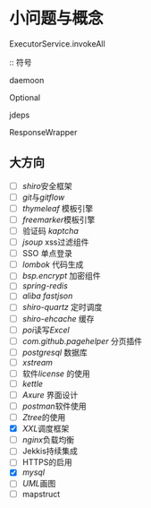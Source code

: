 # 小问题与概念

ExecutorService.invokeAll

:: 符号

daemoon

Optional

jdeps

ResponseWrapper




## 大方向

- [ ] *shiro*安全框架
- [ ] *git*与*gitflow*
- [ ] *thymeleaf* 模板引擎
- [ ] *freemarker*模板引擎
- [ ] 验证码 *kaptcha*
- [ ] *jsoup* xss过滤组件
- [ ] SSO 单点登录
- [ ] *lombok* 代码生成
- [ ] *bsp.encrypt* 加密组件
- [ ] *spring-redis*
- [ ] *aliba fastjson*
- [ ] *shiro-quartz* 定时调度
- [ ] *shiro-ehcache* 缓存
- [ ] *poi*读写*Excel*
- [ ] *com.github.pagehelper* 分页插件
- [ ] *postgresql* 数据库
- [ ] *xstream* 
- [ ] 软件*license* 的使用 
- [ ] *kettle*
- [ ] *Axure* 界面设计
- [ ] *postman*软件使用
- [ ] *Ztree*的使用
- [x] *XXL*调度框架
- [ ] *nginx*负载均衡
- [ ] Jekkis持续集成
- [ ] HTTPS的启用
- [x] *mysql*
- [ ] *UML*画图
- [ ] mapstruct 
